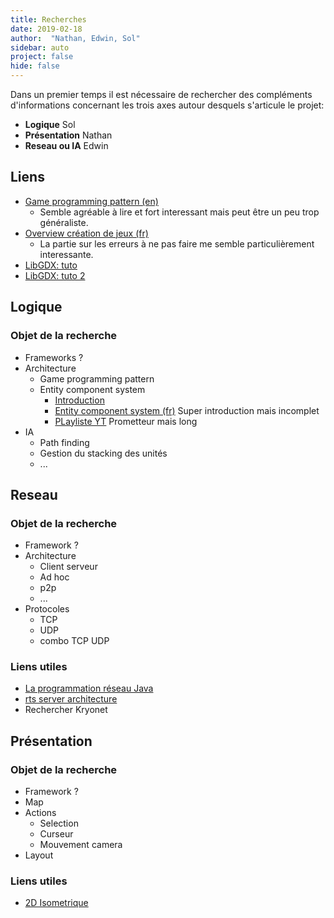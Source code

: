 ```yaml
---
title: Recherches
date: 2019-02-18
author:  "Nathan, Edwin, Sol"
sidebar: auto
project: false
hide: false
---
```


Dans un premier temps il est nécessaire de rechercher des compléments d'informations concernant les trois axes autour desquels s'articule le projet:
* **Logique** <Fa fa="arrow-right"/> <st c="b">Sol</st>
* **Présentation** <Fa fa="arrow-right"/> <st c="b">Nathan</st>
* **Reseau ou IA** <Fa fa="arrow-right"/> <st c="b">Edwin</st>

## Liens

* [Game programming pattern (en)](http://www.gameprogrammingpatterns.com/)
    * Semble agréable à lire et fort interessant mais peut être un peu trop généraliste.
* [Overview création de jeux (fr)](http://conquerirlemonde.com/blog/index-des-articles/)
    * La partie sur les erreurs à ne pas faire me semble particulièrement interessante.
* [LibGDX: tuto](https://www.gamefromscratch.com/page/LibGDX-Tutorial-series.aspx)
* [LibGDX: tuto 2](https://github.com/libgdx/libgdx/wiki/A-simple-game)

## Logique

### Objet de la recherche
* Frameworks ?
* Architecture
    * Game programming pattern
    * Entity component system
      * [Introduction](https://www.youtube.com/watch?v=2rW7ALyHaas)
      * [Entity component system (fr)](http://guillaume.belz.free.fr/doku.php?id=ecs) Super introduction mais incomplet
      * [PLayliste YT](https://www.youtube.com/watch?v=5KugyHKsXLQ) Prometteur mais long
* IA
  * Path finding
  * Gestion du stacking des unités
  * ...

## Reseau

### Objet de la recherche

* Framework ?
* Architecture
  * Client serveur
  * Ad hoc
  * p2p
  * ...
* Protocoles
  * TCP
  * UDP
  * combo TCP UDP

### Liens utiles
* [La programmation réseau Java](https://openclassrooms.com/fr/courses/2654601-java-et-la-programmation-reseau)
* [rts server architecture](https://www.gamedev.net/forums/topic/668816-rts-server-architecture/)
* Rechercher Kryonet

## Présentation

### Objet de la recherche

* Framework ?
* Map
* Actions
    * Selection
    * Curseur
    * Mouvement camera
* Layout

### Liens utiles
* [2D Isometrique](https://gamedevelopment.tutsplus.com/tutorials/creating-isometric-worlds-a-primer-for-game-developers--gamedev-6511)

